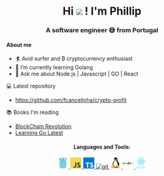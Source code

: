 <h1 align="center">Hi <img src="https://media.giphy.com/media/hvRJCLFzcasrR4ia7z/giphy.gif" width="30px"> ! I'm Phillip</h1>
<h3 align="center">A software engineer 😅 from Portugal</h3>
   


#### About me

* 🏄 Avid surfer and ₿ cryptocurrency enthusiast
* 🌱 I’m currently learning Golang 
* 💬 Ask me about Node.js | Javascript | GO | React

💻 Latest repository 
* https://github.com/fcancelinha/crypto-profit

📚 Books I'm reading
* [BlockChain Revolution](https://www.goodreads.com/book/show/25894041-blockchain-revolution)
* [Learning Go Latest](https://miek.nl/files/go/Learning-Go-latest.pdf)


<h4 align="center">Languages and Tools:</h4>
<p align="center"> 
<a href="https://golang.org" target="_blank"> <img src="https://raw.githubusercontent.com/devicons/devicon/master/icons/go/go-original.svg" alt="go" width="30" height="30"/> 
<a href="https://developer.mozilla.org/en-US/docs/Web/JavaScript" target="_blank"> <img src="https://raw.githubusercontent.com/devicons/devicon/master/icons/javascript/javascript-original.svg" alt="javascript" width="30" height="30"/> 
<a href="https://www.typescriptlang.org/" target="_blank"> <img src="https://raw.githubusercontent.com/devicons/devicon/master/icons/typescript/typescript-original.svg" alt="typescript" width="30" height="30"/> 
<a href="https://git-scm.com/" target="_blank"> <img src="https://www.vectorlogo.zone/logos/git-scm/git-scm-icon.svg" alt="git" width="30" height="30"/> 
<a href="https://www.linux.org/" target="_blank"> <img src="https://raw.githubusercontent.com/devicons/devicon/master/icons/linux/linux-original.svg" alt="linux" width="30" height="30"/>
<a href="https://nodejs.org" target="_blank"> <img src="https://raw.githubusercontent.com/devicons/devicon/master/icons/nodejs/nodejs-original-wordmark.svg" alt="nodejs" width="30" height="30"/>
<a href="https://reactjs.org/" target="_blank"> <img src="https://raw.githubusercontent.com/devicons/devicon/master/icons/react/react-original-wordmark.svg" alt="react" width="30" height="30"/>
</p>

<!--
**fcancelinha/fcancelinha** is a ✨ _special_ ✨ repository because its `README.md` (this file) appears on your GitHub profile.

Here are some ideas to get you started:

- 🔭 I’m currently working on ...
- 🌱 I’m currently learning ...
- 👯 I’m looking to collaborate on ...
- 🤔 I’m looking for help with ...
- 💬 Ask me about ...
- 📫 How to reach me: ...
- 😄 Pronouns: ...
- ⚡ Fun fact: ...
-->
